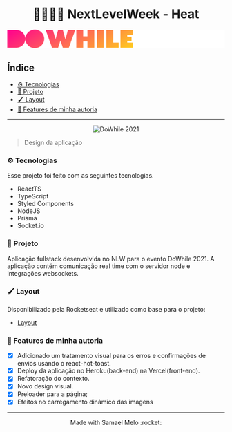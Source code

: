 <h1 align="center">👨🏾‍🚀🚀 NextLevelWeek - Heat</h1>

<div align="center">

  ![DoWhile](./src/assets/logo.svg)

</div>


<h2>Índice</h2>

- [⚙️ Tecnologias](#️-tecnologias)
- [📖 Projeto](#-projeto)
- [🖌️ Layout](#️-layout)
- [🚀 Features de minha autoria](#-features-de-minha-autoria)

---

<div  align="center">

  ![DoWhile 2021](https://user-images.githubusercontent.com/67246528/138088767-84309a13-0ca9-44d6-8df3-9bfb25731cb5.png)

</div>

> Design da aplicação

### ⚙️ Tecnologias

Esse projeto foi feito com as seguintes tecnologias.

- ReactTS
- TypeScript
- Styled Components
- NodeJS
- Prisma
- Socket.io

### 📖 Projeto

Aplicação fullstack desenvolvida no NLW para o evento DoWhile 2021. A aplicação contém comunicação real time com o servidor node e integrações websockets.

### 🖌️ Layout

Disponibilizado pela Rocketseat e utilizado como base para o projeto:

- [Layout](https://www.figma.com/community/file/1031699316177416916)

### 🚀 Features de minha autoria

- [x] Adicionado um tratamento visual para os erros e confirmações de envios usando o react-hot-toast.
- [x] Deploy da aplicação no Heroku(back-end) na Vercel(front-end).
- [x] Refatoração do contexto.
- [x] Novo design visual.
- [x] Preloader para a página;
- [x] Efeitos no carregamento dinâmico das imagens

---
<p align="center">
  Made with Samael Melo :rocket:
</p>
